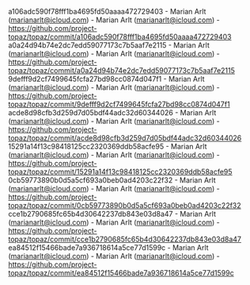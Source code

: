 a106adc590f78fff1ba4695fd50aaaa472729403 - Marian Arlt (marianarlt@icloud.com) - Marian Arlt (marianarlt@icloud.com) - https://github.com/project-topaz/topaz/commit/a106adc590f78fff1ba4695fd50aaaa472729403
a0a24d94b74e2dc7edd59077173c7b5aaf7e2115 - Marian Arlt (marianarlt@icloud.com) - Marian Arlt (marianarlt@icloud.com) - https://github.com/project-topaz/topaz/commit/a0a24d94b74e2dc7edd59077173c7b5aaf7e2115
9defff9d2cf7499645fcfa27bd98cc0874d047f1 - Marian Arlt (marianarlt@icloud.com) - Marian Arlt (marianarlt@icloud.com) - https://github.com/project-topaz/topaz/commit/9defff9d2cf7499645fcfa27bd98cc0874d047f1
acde8d98cfb3d259d7d05bdf44adc32d60344026 - Marian Arlt (marianarlt@icloud.com) - Marian Arlt (marianarlt@icloud.com) - https://github.com/project-topaz/topaz/commit/acde8d98cfb3d259d7d05bdf44adc32d60344026
15291a14f13c98418125cc2320369ddb58acfe95 - Marian Arlt (marianarlt@icloud.com) - Marian Arlt (marianarlt@icloud.com) - https://github.com/project-topaz/topaz/commit/15291a14f13c98418125cc2320369ddb58acfe95
0cb59773890b0d5a5cf693a0beb0ad4203c22f32 - Marian Arlt (marianarlt@icloud.com) - Marian Arlt (marianarlt@icloud.com) - https://github.com/project-topaz/topaz/commit/0cb59773890b0d5a5cf693a0beb0ad4203c22f32
cce1b2790685fc65b4d30642237db843e03d8a47 - Marian Arlt (marianarlt@icloud.com) - Marian Arlt (marianarlt@icloud.com) - https://github.com/project-topaz/topaz/commit/cce1b2790685fc65b4d30642237db843e03d8a47
ea84512f15466bade7a936718614a5ce77d1599c - Marian Arlt (marianarlt@icloud.com) - Marian Arlt (marianarlt@icloud.com) - https://github.com/project-topaz/topaz/commit/ea84512f15466bade7a936718614a5ce77d1599c

